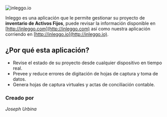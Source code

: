 ![inleggo.io](http://inleggo.io/assets/img/modules/logo/inleggo.small.png)

Inleggo es una aplicación que le permite gestionar su proyecto de **inventario de Activos Fijos**, puede revisar la información disponible en [http://inleggo.com](http://inleggo.com) así como nuestra aplicación corriendo en [http://inleggo.io](http://inleggo.io).

¿Por qué esta aplicación?
-------------------------

-	Revise el estado de su proyecto desde cualquier dispositivo en tiempo real.
-	Prevee y reduce errores de digitación de hojas de captura y toma de datos.
-	Genera hojas de captura virtuales y actas de conciliación contable.

### Creado por

*Joseph Urbina*
